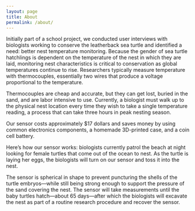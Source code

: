 ```yaml
---
layout: page
title: About
permalink: /about/
---
```


Initially part of a school project, we conducted user interviews with biologists working to conserve the leatherback sea turtle and identified a need: better nest temperature monitoring. Because the gender of sea turtle hatchlings is dependent on the temperature of the nest in which they are laid, monitoring nest characteristics is critical to conservation as global temperatures continue to rise. Researchers typically measure temperature with thermocouples, essentially two wires that produce a voltage proportional to the temperature. 

Thermocouples are cheap and accurate, but they can get lost, buried in the sand, and are labor intensive to use. Currently, a biologist must walk up to the physical nest location every time they wish to take a single temperature reading, a process that can take three hours in peak nesting season.

Our sensor costs approximately $17 dollars and saves money by using common electronics components, a homemade 3D-printed case, and a coin cell battery.

Here’s how our sensor works: biologists currently patrol the beach at night looking for female turtles that come out of the ocean to nest. As the turtle is laying her eggs, the biologists will turn on our sensor and toss it into the nest.

The sensor is spherical in shape to prevent puncturing the shells of the turtle embryos—while still being strong enough to support the pressure of the sand covering the nest. The sensor will take measurements until the baby turtles hatch—about 65 days—after which the biologists will excavate the nest as part of a routine research procedure and recover the sensor. 